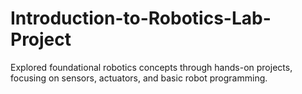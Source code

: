 # Introduction-to-Robotics-Lab-Project
Explored foundational robotics concepts through hands-on projects, focusing on sensors, actuators, and basic robot programming.
